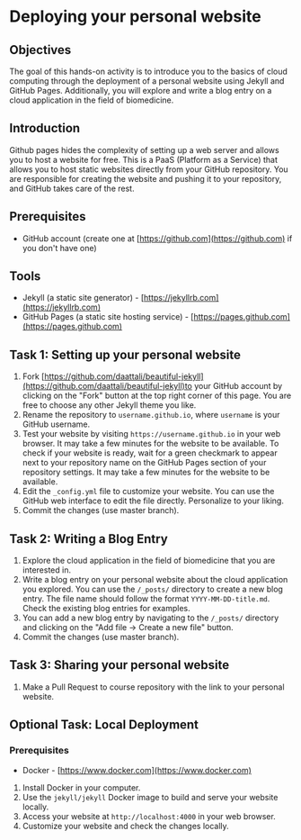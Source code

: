 # Deploying your personal website

## Objectives

The goal of this hands-on activity is to introduce you to the basics of cloud computing through the deployment of a personal website using Jekyll and GitHub Pages. Additionally, you will explore and write a blog entry on a cloud application in the field of biomedicine. 

## Introduction

Github pages hides the complexity of setting up a web server and allows you to host a website for free. This is a PaaS (Platform as a Service) that allows you to host static websites directly from your GitHub repository. You are responsible for creating the website and pushing it to your repository, and GitHub takes care of the rest.


## Prerequisites

- GitHub account (create one at [https://github.com](https://github.com) if you don't have one)

## Tools

- Jekyll (a static site generator) - [https://jekyllrb.com](https://jekyllrb.com)
- GitHub Pages (a static site hosting service) - [https://pages.github.com](https://pages.github.com)

## Task 1: Setting up your personal website

1. Fork [https://github.com/daattali/beautiful-jekyll](https://github.com/daattali/beautiful-jekyll)to your GitHub account by clicking on the "Fork" button at the top right corner of this page. You are free to choose any other Jekyll theme you like.
2. Rename the repository to `username.github.io`, where `username` is your GitHub username.
3. Test your website by visiting `https://username.github.io` in your web browser. It may take a few minutes for the website to be available. To check if your website is ready, wait for a green checkmark to appear next to your repository name on the GitHub Pages section of your repository settings. It may take a few minutes for the website to be available.
3. Edit the `_config.yml` file to customize your website. You can use the GitHub web interface to edit the file directly. Personalize to your liking.
4. Commit the changes (use master branch).

## Task 2: Writing a Blog Entry

1. Explore the cloud application in the field of biomedicine that you are interested in.
2. Write a blog entry on your personal website about the cloud application you explored. You can use the `/_posts/` directory to create a new blog entry. The file name should follow the format `YYYY-MM-DD-title.md`. Check the existing blog entries for examples.
3. You can add a new blog entry by navigating to the `/_posts/` directory and clicking on the "Add file -> Create a new file" button.
4. Commit the changes (use master branch).

## Task 3: Sharing your personal website
1. Make a Pull Request to course repository with the link to your personal website.

## Optional Task: Local Deployment

### Prerequisites
- Docker - [https://www.docker.com](https://www.docker.com)

1. Install Docker in your computer.
2. Use the `jekyll/jekyll` Docker image to build and serve your website locally.
3. Access your website at `http://localhost:4000` in your web browser.
4. Customize your website and check the changes locally.
